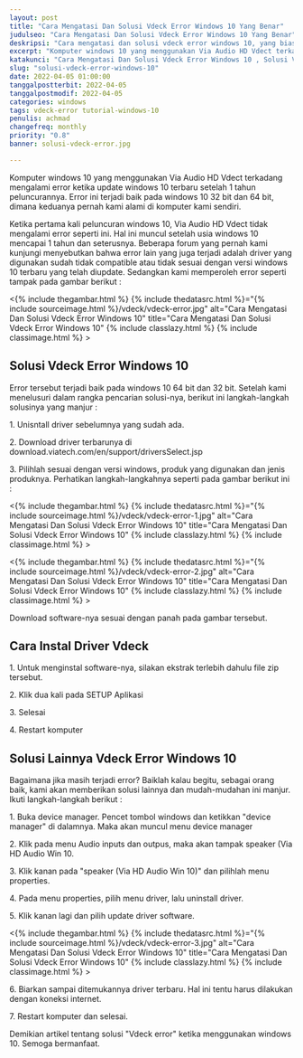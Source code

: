 ```yaml
---
layout: post
title: "Cara Mengatasi Dan Solusi Vdeck Error Windows 10 Yang Benar"
judulseo: "Cara Mengatasi Dan Solusi Vdeck Error Windows 10 Yang Benar"
deskripsi: "Cara mengatasi dan solusi vdeck error windows 10, yang biasa terjadi setelah windows 10 diupdate, baca solusinya di sini"
excerpt: "Komputer windows 10 yang menggunakan Via Audio HD Vdect terkadang mengalami error ketika update windows 10 terbaru setelah 1 tahun peluncurannya. Error ini terjadi baik pada windows 10 32 bit dan 64 bit"
katakunci: "Cara Mengatasi Dan Solusi Vdeck Error Windows 10 , Solusi Vdeck Error Windows 10"
slug: "solusi-vdeck-error-windows-10"
date: 2022-04-05 01:00:00
tanggalpostterbit: 2022-04-05 
tanggalpostmodif: 2022-04-05
categories: windows
tags: vdeck-error tutorial-windows-10
penulis: achmad
changefreq: monthly
priority: "0.8"
banner: solusi-vdeck-error.jpg

---
```


<p>Komputer windows 10 yang menggunakan Via Audio HD Vdect terkadang mengalami error ketika update windows 10 terbaru setelah 1 tahun peluncurannya. Error ini terjadi baik pada windows 10 32 bit dan 64 bit, dimana keduanya pernah kami alami di komputer kami sendiri.</p>

<p>Ketika pertama kali peluncuran windows 10, Via Audio HD Vdect tidak mengalami error seperti ini. Hal ini muncul setelah usia windows 10 mencapai 1 tahun dan seterusnya. Beberapa forum yang pernah kami kunjungi menyebutkan bahwa error lain yang juga terjadi adalah driver yang digunakan sudah tidak compatible atau tidak sesuai dengan versi windows 10 terbaru yang telah diupdate. Sedangkan kami memperoleh error seperti tampak pada gambar berikut :</p>

<p><{% include thegambar.html %} {% include thedatasrc.html %}="{% include sourceimage.html %}/vdeck/vdeck-error.jpg" alt="Cara Mengatasi Dan Solusi Vdeck Error Windows 10" title="Cara Mengatasi Dan Solusi Vdeck Error Windows 10" {% include classlazy.html %} {% include classimage.html %} ></p>

## Solusi Vdeck Error Windows 10

<p>Error tersebut terjadi baik pada windows 10 64 bit dan 32 bit. Setelah kami menelusuri dalam rangka pencarian solusi-nya, berikut ini langkah-langkah solusinya yang manjur :</p>

<p>1. Unisntall driver sebelumnya yang sudah ada.</p>

<p>2. Download driver terbarunya di download.viatech.com/en/support/driversSelect.jsp</p>

<p>3. Pilihlah sesuai dengan versi windows, produk yang digunakan dan jenis produknya. Perhatikan langkah-langkahnya seperti pada gambar berikut ini :</p>

<p><{% include thegambar.html %} {% include thedatasrc.html %}="{% include sourceimage.html %}/vdeck/vdeck-error-1.jpg" alt="Cara Mengatasi Dan Solusi Vdeck Error Windows 10" title="Cara Mengatasi Dan Solusi Vdeck Error Windows 10" {% include classlazy.html %} {% include classimage.html %} ></p>

<p><{% include thegambar.html %} {% include thedatasrc.html %}="{% include sourceimage.html %}/vdeck/vdeck-error-2.jpg" alt="Cara Mengatasi Dan Solusi Vdeck Error Windows 10" title="Cara Mengatasi Dan Solusi Vdeck Error Windows 10" {% include classlazy.html %} {% include classimage.html %} ></p>

<p>Download software-nya sesuai dengan panah pada gambar tersebut.</p>

## Cara Instal Driver Vdeck

<p>1. Untuk menginstal software-nya, silakan ekstrak terlebih dahulu file zip tersebut.</p>

<p>2. Klik dua kali pada SETUP Aplikasi</p>

<p>3. Selesai</p>

<p>4. Restart komputer</p>

## Solusi Lainnya Vdeck Error Windows 10

<p>Bagaimana jika masih terjadi error? Baiklah kalau begitu, sebagai orang baik, kami akan memberikan solusi lainnya dan mudah-mudahan ini manjur. Ikuti langkah-langkah berikut :</p>

<p>1. Buka device manager. Pencet tombol windows dan ketikkan "device manager" di dalamnya. Maka akan muncul menu device manager</p>

<p>2. Klik pada menu Audio inputs dan outpus, maka akan tampak speaker (Via HD Audio Win 10.</p>

<p>3. Klik kanan pada "speaker (Via HD Audio Win 10)" dan pilihlah menu properties.</p>

<p>4. Pada menu properties, pilih menu driver, lalu uninstall driver.</p>

<p>5. Klik kanan lagi dan pilih update driver software.</p>

<p><{% include thegambar.html %} {% include thedatasrc.html %}="{% include sourceimage.html %}/vdeck/vdeck-error-3.jpg" alt="Cara Mengatasi Dan Solusi Vdeck Error Windows 10" title="Cara Mengatasi Dan Solusi Vdeck Error Windows 10" {% include classlazy.html %} {% include classimage.html %} ></p>

<p>6. Biarkan sampai ditemukannya driver terbaru. Hal ini tentu harus dilakukan dengan koneksi internet.</p>

<p>7. Restart komputer dan selesai.</p>

<p>Demikian artikel tentang solusi "Vdeck error" ketika menggunakan windows 10. Semoga bermanfaat.</p>